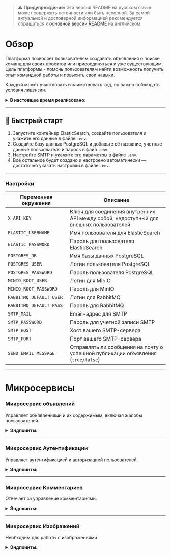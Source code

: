 > ⚠️ **Предупреждение:** Эта версия README на русском языке может содержать неточности или быть неполной. За самой актуальной и достоверной информацией рекомендуется обращаться к [основной версии README](README.md) на английском.

# Обзор

Платформа позволяет пользователям создавать объявления о поиске команд для своих проектов или присоединяться к уже существующим. Цель платформы - помочь пользователям найти возможность получить опыт командной работы и повысить свои навыки.

Каждый может участвовать и заимствовать код, но важно соблюдать условия лицензии.

<details>
  <summary><strong>В настоящее время реализовано:</strong></summary>

  ### Управление объявлениями
  - **Создание, редактирование и удаление объявлений.**
  - **Просмотр списка объявлений.**
  - **Добавление или удаление объявлений из избранного.**
  - **Интеграция с поисковой системой Elasticsearch.**

  ### Управление комментариями и ответами
  - **Создание, редактирование и удаление комментариев к объявлениям.**
  - **Добавление и управление ответными комментариями.**

  ### Управление профилем пользователя и аккаунтом
  - **Регистрация и вход пользователя.**
  - **Редактирование информации профиля пользователя.**
  - **Обновление аватара профиля.**
  - **Просмотр профиля пользователя.**
  - **Удаление учетной записи пользователя.**

  ### Контроль доступа и безопасность
  - **Проверка токена доступа.**
  - **Выдача нового токена доступа с использованием обновляющего токена.**

  ### Инструменты администратора и управление жалобами
  - **Подавать жалобы на пользователей или объявления.**
    - **Привилегии администратора включают:**
      - Просмотр списка жалоб.
      - Удаление жалоб.
  - **Модерация пользователей:**
    - Банить или разбанивать пользователей.
    - Корректировать роли пользователей (повышение или понижение).

  ### Email рассылка
  - **Отправление сообщений на почту (для восстановления пароля или уведомлений)**
</details>

---

## 🚀 Быстрый старт

1. Запустите контейнер ElasticSearch, создайте пользователя и укажите его данные в файле `.env`.  
2. Создайте базу данных PostgreSQL и добавьте её название, учетные данные пользователя и пароль в файл `.env`.  
3. Настройте SMTP и укажите его параметры в файле `.env`.  
4. Всё остальное будет создано и настроено автоматически — достаточно указать настройки в файле `.env`.  

---
### Настройки

| **Переменная окружения**       | **Описание**                                                                                             |
|--------------------------------|-----------------------------------------------------------------------------------------------------------|
| `X_API_KEY`                    | Ключ для соединения внутренних API между собой, недоступный для внешних пользователей                    |
| `ELASTIC_USERNAME`             | Имя пользователя для ElasticSearch                                                                       |
| `ELASTIC_PASSWORD`             | Пароль для пользователя ElasticSearch                                                                    |
| `POSTGRES_DB`                  | Имя базы данных PostgreSQL                                                                               |
| `POSTGRES_USER`                | Логин пользователя PostgreSQL                                                                            |
| `POSTGRES_PASSWORD`            | Пароль пользователя PostgreSQL                                                                           |
| `MINIO_ROOT_USER`              | Логин для MinIO                                                                                          |
| `MINIO_ROOT_PASSWORD`          | Пароль для MinIO                                                                                         |
| `RABBITMQ_DEFAULT_USER`        | Логин для RabbitMQ                                                                                       |
| `RABBITMQ_DEFAULT_PASS`        | Пароль для RabbitMQ                                                                                      |
| `SMTP_MAIL`                    | Email-адрес для SMTP                                                                                     |
| `SMTP_PASSWORD`                | Пароль для учетной записи SMTP                                                                           |
| `SMTP_HOST`                    | Хост вашего SMTP-сервера                                                                                 |
| `SMTP_PORT`                    | Порт вашего SMTP-сервера                                                                                 |
| `SEND_EMAIL_MESSAGE`           | Отправлять ли сообщения на почту о успешной публикации объявления (`true/false`)                        |

---

# Микросервисы

### Микросервис объявлений
Управляет объявлениями и их содержимым, включая жалобы пользователей.
<details>
  <summary><strong>Эндпоинты:</strong></summary>

#### **1. GET** `/card/{id}/get`

- **Описание**: Получить объявление по его уникальному идентификатору.
- **Параметр пути**:
    - `id` — Уникальный идентификатор объявления.
- **Заголовок запроса**:
    - `Authorization` — JWT токен для аутентификации.
- **Пример ответа**:
    ```json
    {
       "id": 15,
       "title": "2-я карточка",
       "text": "описание 2-й карточки",
       "createTime": "2024-10-11T11:13:21.96246",
       "images": [
           {
               "id": 55,
               "imageBucket": "images",
               "imageName": "image-name1.jpg"
           },
           {
               "id": 50,
               "imageBucket": "images",
               "imageName": "image-name2.jpg"
           },
           {
               "id": 51,
               "imageBucket": "images",
               "imageName": "image-name3.jpg"
           },
           {
               "id": 52,
               "imageBucket": "images",
               "imageName": "image-name4.jpg"
           },
           {
               "id": 53,
               "imageBucket": "images",
               "imageName": "image-name5.jpg"
           }
       ],
       "authorName": "johndoe123456789"
   }
    ```
    
- **Коды ответа**:
    - `200 OK`: Успешное получение.
    - `404 Not Found`: Если объявление с указанным идентификатором не существует.

<div align="center">
    <img src="https://xusss123.github.io/ImagesForFinderProject/imagesForGitHub/get_card_request.svg" alt="Схема работы запроса" style="width:80%;"/>
    <p><strong>Эта схема представляет собой упрощенный идеальный вариант запроса</strong></p>
</div>

---

#### **2. GET** `/card/getAll/{pageNumber}/{limit}`

- **Описание**: Получить все объявления с поддержкой пагинации.
- **Параметры пути**:
    - `pageNumber` — Номер страницы для получения.
    - `limit` — Количество объявлений на странице.
- **Заголовок запроса**:
    - `Authorization` — JWT токен для аутентификации.
- **Пример ответа**:
    ```json
    {
       "cards": [
           {
               "id": 15,
               "title": "2-я карточка",
               "text": "описание 2-й карточки",
               "createTime": "2024-10-11T11:13:21.96246",
               "images": [
                   {
                       "id": 55,
                       "imageBucket": "images",
                       "imageName": "image-name1.jpg"
                   },
                   {
                       "id": 50,
                       "imageBucket": "images",
                       "imageName": "image-name2.jpg"
                   },
                   {
                       "id": 51,
                       "imageBucket": "images",
                       "imageName": "image-name3.jpg"
                   },
                   {
                       "id": 52,
                       "imageBucket": "images",
                       "imageName": "image-name4.jpg"
                   },
                   {
                       "id": 53,
                       "imageBucket": "images",
                       "imageName": "image-name5.jpg"
                   }
               ],
               "authorName": "johndoe123456789"
           }
       ],
       "last": true,
       "totalPages": 1,
       "totalElements": 1,
       "first": true,
       "numberOfElements": 1
  }
  ```
    
- **Коды ответа**:
    - `200 OK`: Успешное получение.
    - `400 Bad Request`: Если предоставлены некорректные данные.

---

#### **3. GET** `/complaint/get`

- **Описание**: Получить список жалоб.
- **Параметры запроса**:
    - `limit` (опционально, по умолчанию: 5) — Максимальное количество жалоб для возврата.
    - `page` (опционально, по умолчанию: 0) — Номер страницы для постраничной навигации.
    - `complaintType` (опционально, по умолчанию: `all`) — Тип жалобы для фильтрации:
        - `card` — Получить жалобы, связанные с объявлениями.
        - `user` — Получить жалобы, связанные с пользователями.
        - Если не указано или недействительно, будут возвращены все жалобы.
- **Заголовок запроса**:
    - `Authorization` — JWT токен для аутентификации.
- **Пример ответа**:
    ```json
    {
	    "complaints": [
	        {
	            "type": "card",
	            "complaintId": 6,
	            "reason": "reason",
	            "complaintAuthorName": "venik6",
	            "cardId": 2
	        },
	        {
	            "type": "user",
	            "complaintId": 7,
	            "reason": "reason",
	            "complaintAuthorName": "venik6",
	            "userName": "venik3"
	        }
	    ],
	    "last": false,
	    "totalPages": 2,
	    "totalElements": 3,
	    "first": true,
	    "numberOfElements": 2
    }
    ```

- **Коды ответа**:
    - `200 OK`: Успешно получен список жалоб.
    - `400 Bad Request`: Если токен отсутствует или недействителен.
    - `403 Forbidden`: Если у пользователя недостаточно прав для просмотра жалоб.
    - `500 Internal Server Error`: Если произошла ошибка во время процесса получения.

<div align="center">
    <img src="https://xusss123.github.io/ImagesForFinderProject/imagesForGitHub/get_complaint_request.svg" alt="Схема работы запроса" style="width:80%;"/>
    <p><strong>Эта схема представляет собой упрощенный идеальный вариант запроса</strong></p>
</div>

---

#### **4. POST** `/card/add`

- **Описание**: Добавить новое объявление.
- **Тело запроса**:
    - `cardDto` — Содержит детали об объявлении (название, текст).
    - `files` — Список изображений для загрузки и прикрепления к объявлению.
- **Заголовок запроса**:
    - `Authorization` — JWT токен для аутентификации.
- **Ответ**:
    - `200 OK`: Успешно создано новое объявление.
    - `400 Bad Request`: Если входные данные недействительны (например, слишком много изображений, отсутствуют обязательные поля).
    - `500 Internal Server Error`: Если возникла проблема во время процесса создания объявления.

<div align="center">
    <img src="https://xusss123.github.io/ImagesForFinderProject/imagesForGitHub/add_card_request.svg" alt="Схема работы запроса" style="width:80%;"/>
    <p><strong>Эта схема представляет собой упрощенный идеальный вариант запроса</strong></p>
</div>

---

#### **5. POST** `/complaint/create`

- **Описание**: Подать жалобу на конкретного пользователя или объявление.
- **Тело запроса**:
    - `complaintDto` — Детали жалобы.
- **Заголовок запроса**:
    - `Authorization` — JWT токен для аутентификации.
- **Поддерживаемые типы**: `multipart/form-data`
- **Тело запроса**:
```json
{
    "targetType":"USER или CARD", 
    "reason": "reason",
    "complaintTargetId":"Если вы жалуетесь на пользователя, введите ID пользователя. Если вы жалуетесь на объявление, введите ID объявления."
}
```   
- **Коды ответа**:
    - `200 OK`: Жалоба успешно подана.
    - `400 Bad Request`: Если токен отсутствует или недействителен.
    - `404 Not Found`: Если пользователь или карточка, на которые подана жалоба, не найдены.

---

#### **6. PATCH** `/card/{id}/patch`

- **Описание**: Обновление существующего объявления.
- **Ограничения**:
	- max-request-size: 30MB
	- max-file-size: 6MB
	- card-images-count: 6
- **Path Parameter**:
    - `id` — Уникальный идентификатор объявления для обновления.
- **Request Body**:
    - `cardDto` (Необязательно) — Новые данные для объявления (заголовок, текст).
    - `files` (Необязательно) — Список новых изображений для прикрепления.
- **Request Header**:
    - `Authorization` — JWT токен для аутентификации.
- **Response**:
    - `200 OK`: Объявление успешно обновлено.
    - `404 Not Found`: Если объявление с указанным ID не найдено.
    - `403 Forbidden`: Если у пользователя нет прав на изменение объявления.
    - `500 Internal Server Error`: В случае ошибки во время обновления объявления.

---

#### **7. DELETE** `/card/del/{id}`

- **Описание**: Удаление объявления по его уникальному ID.
- **Path Parameter**:
    - `id` — Уникальный идентификатор объявления для удаления.
- **Request Header**:
    - `Authorization` — JWT токен для аутентификации.
- **Response**:
    - `200 OK`: Объявление успешно удалено.
    - `404 Not Found`: Если объявление с указанным ID не найдено.
    - `500 Internal Server Error`: В случае ошибки во время процесса удаления.

<div align="center">
    <img src="https://xusss123.github.io/ImagesForFinderProject/imagesForGitHub/delete_card_request.svg" alt="Схема работы запроса" style="width:80%;"/>
    <p><strong>Эта схема представляет собой упрощенный идеальный вариант запроса</strong></p>
</div>

---

#### **8. DELETE** `/card/image/del/{cardId}/{imageId}`

- **Описание**: Удаление конкретного изображения из объявления.
- **Path Parameters**:
    - `cardId` — ID объявления.
    - `imageId` — ID изображения для удаления.
- **Request Header**:
    - `Authorization` — JWT токен для аутентификации.
- **Response**:
    - `200 OK`: Изображение успешно удалено из объявления.
    - `404 Not Found`: Если объявление или изображение с указанным ID не найдено.
    - `500 Internal Server Error`: В случае ошибки во время процесса удаления.

---

#### **9. DELETE** `/complaint/delOne/{complaintId}`

- **Описание**: Удаление конкретной жалобы по её уникальному ID.
- **Path Parameter**:
    - `complaintId` — Уникальный идентификатор жалобы для удаления.
- **Request Header**:
    - `Authorization` — JWT токен для аутентификации.
- **Response Codes**:
    - `200 OK`: Жалоба успешно удалена.
    - `400 Bad Request`: Если токен отсутствует или недействителен.
    - `404 Not Found`: Если владелец токена не существует.
    - `403 Forbidden`: Если у пользователя нет прав на удаление жалобы.

---

#### **10. GET** `/card/search`

- **Описание**: Поиск нужных объявлений по запросу.
- **Path Parameter**:
  - `limit` (необязательно, по умолчанию: 5) — Максимальное количество жалоб для возврата.
  - `page` (необязательно, по умолчанию: 0) — Номер страницы для пагинации.
  - `query` — Информация, которую нужно найти.
  - `createTime` (необязательно) — фильтр поиска от этой даты.
- **Request Header**:
    - `Authorization` — JWT токен для аутентификации.
- **Пример ответа**:
    ```json
	{
	    "cards": [
	        {
	            "id": 3,
	            "title": "1-я карточка",
	            "text": "описание 1-й карточки",
	            "createTime": "2024-11-01",
	            "images": [
	                {
	                    "id": 9,
	                    "imageBucket": "images",
	                    "imageName": "01427c90-c59f-4f51-9792-83520bd335e6-R.jpg"
	                },
	                {
	                    "id": 10,
	                    "imageBucket": "images",
	                    "imageName": "01427c90-c59f-4f51-9792-83520bd335e6-ojpu5betwgy0zqsnlq87xhouqtiydlwk.jpg"
	                },
	                {
	                    "id": 11,
	                    "imageBucket": "images",
	                    "imageName": "01427c90-c59f-4f51-9792-83520bd335e6-ojpu5betwgy0zqsnlq87xhouqtiydlwk (1).jpg"
	                },
	                {
	                    "id": 12,
	                    "imageBucket": "images",
	                    "imageName": "01427c90-c59f-4f51-9792-83520bd335e6-R (1).jpg"
	                }
	            ],
	            "authorName": "venik6"
	        }
	    ],
	    "last": true,
	    "totalPages": 1,
	    "totalElements": 1,
	    "first": true,
	    "numberOfElements": 1
	}
    ```
    
- **Response Codes**:
    - `200 OK`: Успешное получение данных.
    - `401 Unauthorized`: Если токен недействителен.
    - `500 Internal Server Error`: В случае ошибки во время удаления.
</details>
 
---

### Микросервис Аутентификации
Управляет аутентификацией и авторизацией пользователей.
<details>
  <summary><strong>Эндпоинты:</strong></summary>
	
#### **1. POST** `/auth/register`

- **Описание**: Регистрация нового пользователя.
- **Тело запроса**:
```json
{
  "name": "johndoe123456789",
  "password": "securePassword!2024",
  "email": "johndoe@example.com",
  "role": ["USER","ADMIN"],
  "firstName": "John",
  "lastName": "Doe",
  "description": "Увлеченный разработчик с опытом в Java и микросервисах.",
  "country": "Беларусь",
  "roleInCommand": "Ведущий разработчик",
  "skills": "Java, Spring Boot, Microservices, Docker, Kubernetes"
}
```   
- **Коды ответа**:
    - `200 OK`: Пользователь успешно зарегистрирован.
    - `400 Bad Request`: Если пользователь уже существует.

---

#### **2. POST** `/auth/login`

- **Описание**: Аутентификация пользователя и генерация access и refresh токенов.
- **Тело запроса**:
```json
{
  "username": "johndoe123456789",
  "password": "securePassword!2024"
}
```   
- **Коды ответа**:
    - `200 OK`: Возвращает access и refresh токены:
      ```json
      {
        "jwtToken": "token",
        "refreshToken": "token"
      }
      ```
    - `401 Unauthorized`: Если имя пользователя или пароль неверны.

---

#### **3. POST** `/auth/refresh-token`

- **Описание**: Обновление access токена.
- **Тело запроса**:
```json
{
    "refreshToken": "token"
}
```   
- **Коды ответа**:
    - `200 OK`: Возвращает новый access токен:
      ```json
      {
        "accessToken": "token"
      }
      ```
    - `400 Bad Request`: Если refresh токен равен `null`.

---

#### **4. GET** `/auth/validate`

- **Описание**: Проверка валидности access токена.
- **Заголовок запроса**:
    - `Authorization` — JWT токен для аутентификации.
- **Коды ответа**:
    - `200 OK`: Возвращает результат валидации:
      ```json
      {
        "valid": true
      }
      ```
    - `401 Unauthorized`: Если токен недействителен.

---

#### **5. GET** `/user/profile/{userName}`

- **Описание**: Получение данных о пользователе.
- **Заголовок запроса**:
    - `Authorization` — JWT токен для аутентификации.
- **Параметры запроса**:
    - `userName` — Имя пользователя, данные которого нужно получить.
- **Коды ответа**:
    - `200 OK`: Возвращает данные пользователя:
      ```json
      {
        "id": 7,
        "name": "johndoe123456789",
        "email": "johndoe@example.com",
        "role": [
            "USER",
            "ADMIN"
        ],
        "firstName": "John",
        "lastName": "Doe",
        "description": "Увлеченный разработчик с опытом в Java и микросервисах.",
        "country": "Беларусь",
        "roleInCommand": "Ведущий разработчик",
        "skills": "Java, Spring Boot, Microservices, Docker, Kubernetes"
      }
      ```
    - `500 Internal Server Error`: В случае ошибки сервера.

---

#### **6. PATCH** `/user/patch`

- **Описание**: Обновление выбранных полей аутентифицированного пользователя.
- **Заголовок запроса**:
    - `Authorization` — JWT токен для аутентификации.
- **Параметры запроса** *(Все поля необязательны)*:
    - `name` — Новое имя пользователя. *(При изменении этого поля потребуется получить новый access токен)*
    - `email` — Новый адрес электронной почты.
    - `firstName` — Новое имя.
    - `lastName` — Новая фамилия.
    - `description` — Новое описание пользователя.
    - `country` — Новая страна проживания.
    - `roleInCommand` — Новая роль в команде/проекте.
    - `skills` — Новые навыки пользователя.
- **Коды ответа**:
    - `200 OK`: Возвращает сообщение об успешном обновлении.
    - `400 Bad Request`: Если запрос содержит некорректные данные или некоторые из необязательных параметров неверны.

---

#### **7. DELETE** `/user/del`

- **Описание**: Удаляет владельца токена.
- **Заголовок запроса**:
    - `Authorization` — JWT токен для аутентификации.
- **Коды ответа**:
    - `200 OK`: Пользователь успешно удален.
    - `400 Bad Request`: Проблема с токеном.
    - `500 Internal Server Error`: Проблема с удалением пользователя на сервере.

---

#### **8. POST** `/user/toggle/favoriteCard/{cardId}`

- **Описание**: Добавляет карточку в избранное при первом обращении и удаляет её из избранного при повторном.
- **Параметр пути**:
    - `cardId` — Уникальный идентификатор карточки.
- **Заголовок запроса**:
    - `Authorization` — JWT токен для аутентификации.
- **Коды ответа**:
    - `200 OK`: Успешное добавление или удаление карточки из избранного.
    - `400 Bad Request`: Если пользователь не найден.

---

#### **9. GET** `/user/favoriteCard/get`

- **Описание**: Получает список id избранных карточек текущего пользователя.
- **Заголовок запроса**:
    - `Authorization` — JWT токен для аутентификации.
- **Коды ответа**:
    - `200 OK`: возвращает id избранных объявлений.
      ```json
      [
	    2,
	    3
      ]
      ```
    - `400 Bad Request`: Если пользователь не найден.
    - `500 Internal Server Error`: Если произошла ошибка при обработке запроса.

---

#### **10. PATCH** `/user/block/{userName}`

- **Описание**: Блокирует пользователя с указанным именем пользователя.
- **Параметр пути**:
    - `userName` — Имя пользователя, которого нужно заблокировать.
- **Параметры запроса**:
    - `year`, `month`, `dayOfMonth`, `hours`, `minutes`, `seconds` — Дата, когда пользователь будет разблокирован.
    - `reason` — Причина блокировки.
- **Заголовок запроса**:
    - `Authorization` — JWT токен для аутентификации.
- **Коды ответа**:
    - `200 OK`: Пользователь успешно заблокирован.
    - `400 Bad Request`: Если пользователь не найден.

---

#### **11. PATCH** `/user/unblock/{userName}`

- **Описание**: Разблокирует пользователя с указанным именем пользователя.
- **Параметр пути**:
    - `userName` — Имя пользователя, которого нужно разблокировать.
- **Заголовок запроса**:
    - `Authorization` — JWT токен для аутентификации.
- **Коды ответа**:
    - `200 OK`: Пользователь успешно разблокирован.
    - `400 Bad Request`: Если пользователь не найден.

---

#### **12. PATCH** `/user/toggle/authorities/{userName}`

- **Описание**: Добавляет роль ADMIN (если её не было) или удаляет её (если она была).
- **Параметр пути**:
    - `userName` — Имя пользователя, для которого нужно изменить роли.
- **Заголовок запроса**:
    - `Authorization` — JWT токен для аутентификации.
- **Коды ответа**:
    - `200 OK`: Роли пользователя успешно изменены.
    - `400 Bad Request`: Если пользователь не найден или недостаточно прав для изменения ролей.

---

#### **13. GET** `/user/recovery/mail`

- **Description**: Генерирует и отправляет электронное письмо со ссылкой для смены вашего пароля.
- **Request body**:
```json
{
    "email": "email@example.com",
    "password":"new_password"
}

``` 
- **Response Codes**:
    - `200 OK`: Письмо было успешно отправлено.
    - `400 Bad Request`: Если произошла ошибка сервера.
</details>

---

### Микросервис Комментариев
Отвечает за управление комментариями.
<details>
  <summary><strong>Эндпоинты:</strong></summary>
	
#### **1. GET** `/comment/get/{cardId}`

- **Описание**: Получить все комментарии к этому объявлению.
- **Заголовок запроса**:
    - `Authorization` — JWT токен для аутентификации.
 - **Параметры пути**:
    - `pageNumber` — Номер страницы для получения.
    - `limit` — Количество объявлений на странице.
    - `cardId` - ID объявления.
- **Коды ответа**:
    - `200 OK`: Возвращает комментарии к объявлению:
      ```json
		[
		    {
			"commentId": 1,
			"text": "СУПЕР",
			"createdAt": "2024-10-26T20:52:21.048719",
			"commentAuthorDto": {
			    "name": "venik5"
			},
			"replyQuantity": 0
		    },
		    {
			"commentId": 2,
			"text": "СУПЕР",
			"createdAt": "2024-10-26T20:52:22.74424",
			"commentAuthorDto": {
			    "name": "venik5"
			},
			"replyQuantity": 2
		    },
		    {
			"commentId": 3,
			"text": "СУПЕР",
			"createdAt": "2024-10-26T20:52:24.309763",
			"commentAuthorDto": {
			    "name": "venik5"
			},
			"replyQuantity": 1
		    }
		]
      ```
    - `400 Bad Request`: Если объявление не найдено или возникла непредвиденная ошибка.
    - `401 Unauthorized`: Если токен недействителен или пользователь не найден.
    - `500 Internal Server Error`: Если произошла внутренняя ошибка.

---

#### **2. POST** `comment/add/{cardId}`

- **Описание**: Добавить новый комментарий к конкретному объявлению по его ID.
- **Параметр пути**:
    - `cardId`: ID объявления, к которому будет добавлен комментарий.
- **Тело запроса**:
    - `commentDto`: Содержит текст комментария:
    ```json
    {
      "text": "Это комментарий"
    }
    ```
- **Заголовок запроса**:
    - `Authorization` — JWT токен для аутентификации.
- **Коды ответа**:
    - `200 OK`: Если комментарий успешно добавлен.
    - `401 Unauthorized`: Если токен не существует или недействителен.
    - `400 Bad Request`: Если объявление не найдено, данные некорректны или произошла неизвестная ошибка.

---

#### **3. DELETE** `/comment/del/{commentId}`

- **Описание**: Удалить конкретный комментарий по его уникальному ID.
- **Параметр пути**:
    - `commentId` — Уникальный идентификатор удаляемого комментария.
- **Заголовок запроса**:
    - `Authorization` — JWT токен для аутентификации.
- **Коды ответа**:
    - `200 OK`: Комментарий успешно удален.
    - `400 Bad Request`: Если комментарий не найден или у пользователя недостаточно прав.
    - `401 Unauthorized`: Если предоставленный токен не существует или недействителен.
    - `500 Internal Server Error`: Если произошла внутренняя ошибка при удалении комментария.

---

#### **4. PATCH** `/comment/{commentId}/patch`

- **Описание**: Обновить (отредактировать) существующий комментарий.
- **Параметр пути**:
    - `commentId` — Уникальный идентификатор редактируемого комментария.
- **Тело запроса**:
    - `commentDto` — Содержит новые данные для редактирования комментария:
    ```json
    {
      "text": "Это обновленный комментарий"
    }
    ```
- **Заголовок запроса**:
    - `Authorization` — JWT токен для аутентификации.
- **Коды ответа**:
    - `200 OK`: Комментарий успешно обновлен.
    - `400 Bad Request`: Если комментарий не найден или данные некорректны.
    - `401 Unauthorized`: Если предоставленный токен не существует или недействителен.
    - `500 Internal Server Error`: Если произошла неизвестная ошибка во время обновления.

---

#### **5. POST** `/comment/reply/{commentId}`

- **Описание**: Добавить ответ к конкретному комментарию по его ID.
- **Параметр пути**:
    - `commentId` — ID комментария, к которому будет добавлен ответ.
- **Тело запроса**:
    - `commentDto`: Содержит текст ответа:
    ```json
    {
      "text": "Это ответ"
    }
    ```
- **Заголовок запроса**:
    - `Authorization` — JWT токен для аутентификации.
- **Коды ответа**:
    - `200 OK`: Если ответ успешно добавлен.
    - `401 Unauthorized`: Если токен не существует или недействителен.
    - `500 Internal Server Error`: Если комментарий не найден, данные некорректны или произошла неизвестная ошибка.

---

#### **6. GET** `/comment/reply/get/{commentId}`

- **Описание**: Получить все ответы на конкретный комментарий по его ID.
- **Параметр пути**:
    - `commentId` — ID комментария, для которого запрашиваются ответы.
- **Параметры запроса**:
    - `page` — Номер страницы для получения (опционально, по умолчанию 0).
    - `limit` — Количество ответов на странице (опционально, по умолчанию 10).
- **Заголовок запроса**:
    - `Authorization` — JWT токен для аутентификации.
- **Коды ответа**:
    - `200 OK`: Возвращает список ответов на указанный комментарий:
      ```json
		[
		    {
		        "commentId": 4,
		        "text": "СУПЕР",
		        "createdAt": "2024-10-26T20:54:09.6585",
		        "commentAuthorDto": {
		            "name": "venik5"
		        },
		        "replyQuantity": 0
		    },
		    {
		        "commentId": 5,
		        "text": "СУПЕР",
		        "createdAt": "2024-10-26T20:54:10.891731",
		        "commentAuthorDto": {
		            "name": "venik5"
		        },
		        "replyQuantity": 0
		    },
		    {
		        "commentId": 6,
		        "text": "СУПЕР",
		        "createdAt": "2024-10-26T20:54:11.652032",
		        "commentAuthorDto": {
		            "name": "venik5"
		        },
		        "replyQuantity": 0
		    }
		]
      ```
    - `401 Unauthorized`: Если токен недействителен или пользователь не найден.
    - `400 Bad Request`: Если комментарий не найден.
    - `500 Internal Server Error`: Если произошла внутренняя ошибка.
</details>

---

### Микросервис Изображений
Необходим для работы с изображениями
<details>
  <summary><strong>Эндпоинты:</strong></summary>
	
#### **1. POST** `/image/addProfileImage`

- **Описание**: Добавляет изображение в профиль.
- **Content-Type**: multipart/form-data
- **Параметр пути**:
    - `cardId`: Идентификатор карточки, к которой будет добавлен комментарий.
- **Тело запроса**:
    - `profileImage`: Изображение для добавления.
- **Заголовок запроса**:
    - `Authorization` — JWT токен для аутентификации.
- **Коды ответа**:
    - `200 OK`: Если изображение профиля успешно добавлено.
    - `401 Unauthorized`: Если токен отсутствует или недействителен.
    - `500 Internal Server Error`: Если произошла внутренняя ошибка при сохранении изображения или любая другая неожиданная ошибка.
</details>
